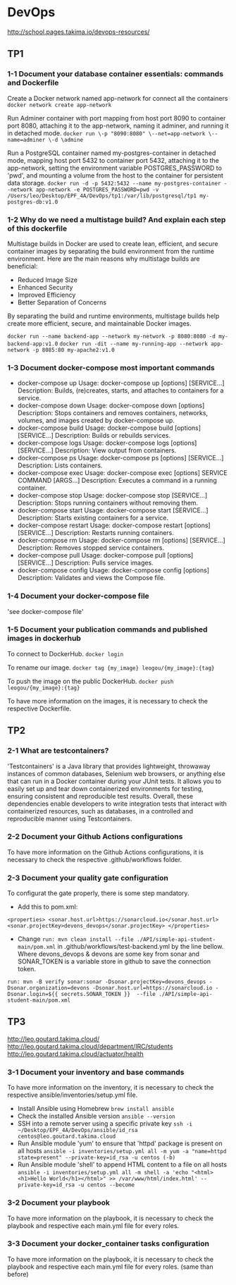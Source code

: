 # DevOps
http://school.pages.takima.io/devops-resources/

## TP1


### 1-1 Document your database container essentials: commands and Dockerfile

Create a Docker network named app-network for connect all the containers
`docker network create app-network`


Run Adminer container with port mapping from host port 8090 to container port 8080,
attaching it to the app-network, naming it adminer, and running it in detached mode.
`docker run \-p "8090:8080" \--net=app-network \--name=adminer \-d \admine `


Run a PostgreSQL container named my-postgres-container in detached mode, mapping host port 5432 to container port 5432, attaching it to the app-network, setting the environment variable POSTGRES_PASSWORD to 'pwd', and mounting a volume from the host to the container for persistent data storage.
`docker run -d -p 5432:5432 --name my-postgres-container --network app-network -e POSTGRES_PASSWORD=pwd -v /Users/leo/Desktop/EPF_4A/DevOps/tp1:/var/lib/postgresql/tp1 my-postgres-db:v1.0`

### 1-2 Why do we need a multistage build? And explain each step of this dockerfile

Multistage builds in Docker are used to create lean, efficient, and secure container images by separating the build environment from the runtime environment. Here are the main reasons why multistage builds are beneficial:
- Reduced Image Size
- Enhanced Security
- Improved Efficiency
- Better Separation of Concerns

By separating the build and runtime environments, multistage builds help create more efficient, secure, and maintainable Docker images.


`docker run --name backend-app --network my-network -p 8080:8080 -d my-backend-app:v1.0`
`docker run -dit --name my-running-app --network app-network -p 8085:80 my-apache2:v1.0 `


### 1-3 Document docker-compose most important commands

- docker-compose up
    Usage: docker-compose up [options] [SERVICE...]
    Description: Builds, (re)creates, starts, and attaches to containers for a service.
- docker-compose down
    Usage: docker-compose down [options]
    Description: Stops containers and removes containers, networks, volumes, and images created by docker-compose up.
- docker-compose build
    Usage: docker-compose build [options] [SERVICE...]
    Description: Builds or rebuilds services.
- docker-compose logs
    Usage: docker-compose logs [options] [SERVICE...]
    Description: View output from containers.
- docker-compose ps
    Usage: docker-compose ps [options] [SERVICE...]
    Description: Lists containers.
- docker-compose exec
    Usage: docker-compose exec [options] SERVICE COMMAND [ARGS...]
    Description: Executes a command in a running container.
- docker-compose stop
    Usage: docker-compose stop [SERVICE...]
    Description: Stops running containers without removing them.
- docker-compose start
    Usage: docker-compose start [SERVICE...]
    Description: Starts existing containers for a service.
- docker-compose restart
    Usage: docker-compose restart [options] [SERVICE...]
    Description: Restarts running containers.
- docker-compose rm
    Usage: docker-compose rm [options] [SERVICE...]
    Description: Removes stopped service containers.
- docker-compose pull
    Usage: docker-compose pull [options] [SERVICE...]
    Description: Pulls service images.
- docker-compose config
    Usage: docker-compose config [options]
    Description: Validates and views the Compose file.


### 1-4 Document your docker-compose file

'see docker-compose file'

### 1-5 Document your publication commands and published images in dockerhub

To connect to DockerHub.
`docker login`

To rename our image.
`docker tag {my_image} leogou/{my_image}:{tag}`

To push the image on the public DockerHub.
`docker push leogou/{my_image}:{tag}`


To have more information on the images, it is necessary to check the respective Dockerfile.

## TP2

### 2-1 What are testcontainers?

'Testcontainers' is a Java library that provides lightweight, throwaway instances of common databases, Selenium web browsers, or anything else that can run in a Docker container during your JUnit tests. It allows you to easily set up and tear down containerized environments for testing, ensuring consistent and reproducible test results.
Overall, these dependencies enable developers to write integration tests that interact with containerized resources, such as databases, in a controlled and reproducible manner using Testcontainers.


### 2-2 Document your Github Actions configurations

To have more information on the Github Actions configurations, it is necessary to check the respective .github/workflows folder.

### 2-3 Document your quality gate configuration

To configurat the gate properly, there is some step mandatory.

- Add this to pom.xml:
  
`<properties>
  	<sonar.host.url>https://sonarcloud.io</sonar.host.url>
		<sonar.projectKey>devons_devops</sonar.projectKey>
</properties>`

- Change `run: mvn clean install --file ./API/simple-api-student-main/pom.xml` in  .github/workflows/test-backend.yml by the line bellow. Where devons_devops & devons are some key from sonar and SONAR_TOKEN is a variable store in github to save the connection token.

`run: mvn -B verify sonar:sonar -Dsonar.projectKey=devons_devops -Dsonar.organization=devons -Dsonar.host.url=https://sonarcloud.io -Dsonar.login=${{ secrets.SONAR_TOKEN }}  --file ./API/simple-api-student-main/pom.xml`


## TP3

http://leo.goutard.takima.cloud/
http://leo.goutard.takima.cloud/department/IRC/students
http://leo.goutard.takima.cloud/actuator/health

### 3-1 Document your inventory and base commands

To have more information on the inventory, it is necessary to check the respective ansible/inventories/setup.yml file.

- Install Ansible using Homebrew
`brew install ansible`
- Check the installed Ansible version
`ansible --version`
- SSH into a remote server using a specific private key
`ssh -i ~/Desktop/EPF_4A/DevOps/ansible/id_rsa centos@leo.goutard.takima.cloud`
- Run Ansible module 'yum' to ensure that 'httpd' package is present on all hosts
`ansible -i inventories/setup.yml all -m yum -a "name=httpd state=present" --private-key=id_rsa -u centos (-b)`
- Run Ansible module 'shell' to append HTML content to a file on all hosts
`ansible -i inventories/setup.yml all -m shell -a 'echo "<html><h1>Hello World</h1></html>" >> /var/www/html/index.html' --private-key=id_rsa -u centos --become`

### 3-2 Document your playbook

To have more information on the playbook, it is necessary to check the playbook and respective each main.yml file for every roles.

### 3-3 Document your docker_container tasks configuration


To have more information on the playbook, it is necessary to check the playbook and respective each main.yml file for every roles.
(same than before)
